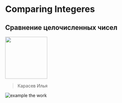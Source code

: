 # Comparing Integeres 
## Сравнение целочисленных чисел
<img src="https://github.com/user-attachments/assets/f57852aa-b866-4a98-b1f2-5788c74bcd49" width="135" />

> Карасев Илья

![example the work](https://github.com/user-attachments/assets/0abdfc07-0f30-424a-a57b-b87c3c861085)

